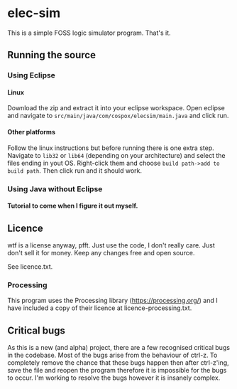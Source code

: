 # elec-sim

This is a simple FOSS logic simulator program. That's it.

## Running the source

### Using Eclipse

#### Linux
Download the zip and extract it into your eclipse workspace. Open eclipse and navigate to `src/main/java/com/cospox/elecsim/main.java` and click run.

#### Other platforms
Follow the linux instructions but before running there is one extra step. Navigate to `lib32` or `lib64` (depending on your architecture) and select the files ending in yout OS. Right-click them and choose `build path->add to build path`. Then click run and it should work.

### Using Java without Eclipse

#### Tutorial to come when I figure it out myself.

## Licence

wtf is a license anyway, pfft. Just use the code, I don't really care. Just don't sell it for money. Keep any changes free and open source.

See licence.txt.

### Processing

This program uses the Processing library (https://processing.org/) and I have included a copy of their licence at licence-processing.txt.

## Critical bugs

As this is a new (and alpha) project, there are a few recognised critical bugs in the codebase. Most of the bugs arise from the behaviour of ctrl-z. To completely remove the chance that these bugs happen then after ctrl-z'ing, save the file and reopen the program therefore it is impossible for the bugs to occur. I'm working to resolve the bugs however it is insanely complex.
